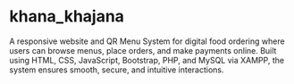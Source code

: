 # khana_khajana
A responsive website and QR Menu System for digital food ordering where users can browse menus, place orders, and make payments online. Built using HTML, CSS, JavaScript, Bootstrap, PHP, and MySQL via XAMPP, the system ensures smooth, secure, and intuitive interactions.
